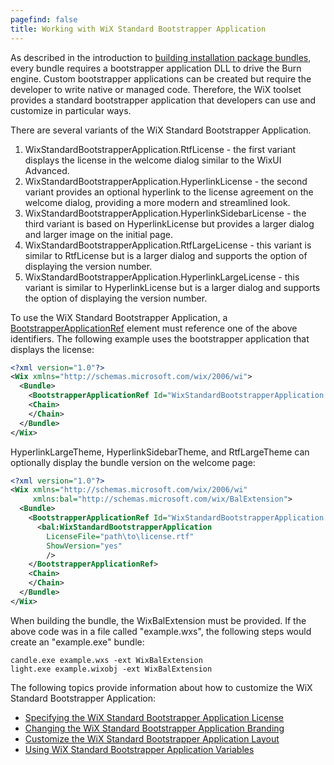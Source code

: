 ```yaml
---
pagefind: false
title: Working with WiX Standard Bootstrapper Application
---
```


As described in the introduction to [building installation package bundles](../../bundle/), every bundle requires a bootstrapper application DLL to drive the Burn engine. Custom bootstrapper applications can be created but require the developer to write native or managed code. Therefore, the WiX toolset provides a standard bootstrapper application that developers can use and customize in particular ways.

There are several variants of the WiX Standard Bootstrapper Application.

1. WixStandardBootstrapperApplication.RtfLicense - the first variant displays the license in the welcome dialog similar to the WixUI Advanced.
1. WixStandardBootstrapperApplication.HyperlinkLicense - the second variant provides an optional hyperlink to the license agreement on the welcome dialog, providing a more modern and streamlined look.
1. WixStandardBootstrapperApplication.HyperlinkSidebarLicense - the third variant is based on HyperlinkLicense but provides a larger dialog and larger image on the initial page.
1. WixStandardBootstrapperApplication.RtfLargeLicense - this variant is similar to RtfLicense but is a larger dialog and supports the option of displaying the version number.
1. WixStandardBootstrapperApplication.HyperlinkLargeLicense - this variant is similar to HyperlinkLicense but is a larger dialog and supports the option of displaying the version number.

To use the WiX Standard Bootstrapper Application, a [BootstrapperApplicationRef](../../xsd/wix/bootstrapperapplicationref/) element must reference one of the above identifiers. The following example uses the bootstrapper application that displays the license:

```xml
<?xml version="1.0"?>
<Wix xmlns="http://schemas.microsoft.com/wix/2006/wi">
  <Bundle>
    <BootstrapperApplicationRef Id="WixStandardBootstrapperApplication.RtfLicense" />
    <Chain>
    </Chain>
  </Bundle>
</Wix>
```

HyperlinkLargeTheme, HyperlinkSidebarTheme, and RtfLargeTheme can optionally display the bundle version on the welcome page:

```xml
<?xml version="1.0"?>
<Wix xmlns="http://schemas.microsoft.com/wix/2006/wi"
     xmlns:bal="http://schemas.microsoft.com/wix/BalExtension">
  <Bundle>
    <BootstrapperApplicationRef Id="WixStandardBootstrapperApplication.RtfLicense">
      <bal:WixStandardBootstrapperApplication
        LicenseFile="path\to\license.rtf"
        ShowVersion="yes"
        />
    </BootstrapperApplicationRef>
    <Chain>
    </Chain>
  </Bundle>
</Wix>
```

When building the bundle, the WixBalExtension must be provided. If the above code was in a file called &quot;example.wxs&quot;, the following steps would create an &quot;example.exe&quot; bundle:

    candle.exe example.wxs -ext WixBalExtension
    light.exe example.wixobj -ext WixBalExtension

The following topics provide information about how to customize the WiX Standard Bootstrapper Application:

*  [Specifying the WiX Standard Bootstrapper Application License](wixstdba_license/)
*  [Changing the WiX Standard Bootstrapper Application Branding](wixstdba_branding/)
*  [Customize the WiX Standard Bootstrapper Application Layout](wixstdba_customize/)
*  [Using WiX Standard Bootstrapper Application Variables](wixstdba_variables/)
